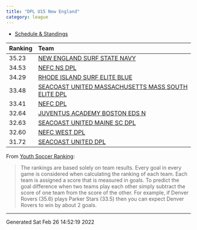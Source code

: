 ```yaml
---
title: "DPL U15 New England"
category: league
---
```



* [Schedule & Standings](https://system.gotsport.com/org_event/events/5046/schedules?team=309326)

| Ranking | Team                                                                                                          |
|:--------|:--------------------------------------------------------------------------------------------------------------|
| 35.23   | [NEW ENGLAND SURF STATE NAVY](https://youthsoccerrankings.us/team.html?teamId=3801240)                        |
| 34.53   | [NEFC NS DPL](https://youthsoccerrankings.us/team.html?teamId=3805389)                                        |
| 34.29   | [RHODE ISLAND SURF ELITE BLUE](https://youthsoccerrankings.us/team.html?teamId=3803463)                       |
| 33.48   | [SEACOAST UNITED MASSACHUSETTS MASS SOUTH ELITE DPL](https://youthsoccerrankings.us/team.html?teamId=3816774) |
| 33.41   | [NEFC DPL](https://youthsoccerrankings.us/team.html?teamId=3817923)                                           |
| 32.64   | [JUVENTUS ACADEMY BOSTON EDS N](https://youthsoccerrankings.us/team.html?teamId=3798603)                      |
| 32.63   | [SEACOAST UNITED MAINE SC DPL](https://youthsoccerrankings.us/team.html?teamId=3816881)                       |
| 32.60   | [NEFC WEST DPL](https://youthsoccerrankings.us/team.html?teamId=3799571)                                      |
| 31.72   | [SEACOAST UNITED DPL](https://youthsoccerrankings.us/team.html?teamId=3798436)                                |

From [Youth Soccer Ranking](https://youthsoccerrankings.us):

>  The rankings are based solely on team results. Every goal in every game is considered when calculating the ranking of each team. Each team is assigned a score that is measured in goals. To predict the goal difference when two teams play each other simply subtract the score of one team from the score of the other. For example, if Denver Rovers (35.6) plays Parker Stars (33.5) then you can expect Denver Rovers to win by about 2 goals.


***
Generated Sat Feb 26 14:52:19 2022
